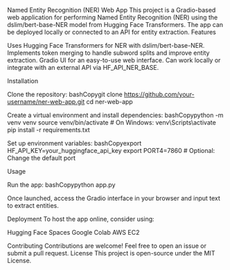 Named Entity Recognition (NER) Web App
This project is a Gradio-based web application for performing Named Entity Recognition (NER) using the dslim/bert-base-NER model from Hugging Face Transformers. The app can be deployed locally or connected to an API for entity extraction.
Features

Uses Hugging Face Transformers for NER with dslim/bert-base-NER.
Implements token merging to handle subword splits and improve entity extraction.
Gradio UI for an easy-to-use web interface.
Can work locally or integrate with an external API via HF_API_NER_BASE.

Installation

Clone the repository:
bashCopygit clone https://github.com/your-username/ner-web-app.git
cd ner-web-app

Create a virtual environment and install dependencies:
bashCopypython -m venv venv
source venv/bin/activate  # On Windows: venv\Scripts\activate
pip install -r requirements.txt

Set up environment variables:
bashCopyexport HF_API_KEY=your_huggingface_api_key
export PORT4=7860  # Optional: Change the default port


Usage

Run the app:
bashCopypython app.py

Once launched, access the Gradio interface in your browser and input text to extract entities.

Deployment
To host the app online, consider using:

Hugging Face Spaces
Google Colab
AWS EC2

Contributing
Contributions are welcome! Feel free to open an issue or submit a pull request.
License
This project is open-source under the MIT License.
